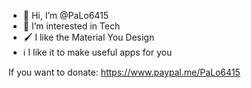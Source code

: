 - 👋 Hi, I’m @PaLo6415
- 👀 I’m interested in Tech
- 🖌️ I like the Material You Design
- ℹ️ I like it to make useful apps for you

If you want to donate: https://www.paypal.me/PaLo6415

<!---
PaLo6415/PaLo6415 is a ✨ special ✨ repository because its `README.md` (this file) appears on your GitHub profile.
You can click the Preview link to take a look at your changes.
--->
